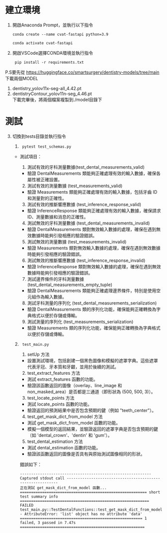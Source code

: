 # 建立環境
1. 開啟Anaconda Prompt，並執行以下指令
    ``` 
    conda create --name cvat-fastapi python=3.9
    ``` 
    ```
    conda activate cvat-fastapi  
    ```
2. 開啟VSCode選擇CONDA環境並執行指令
    ```  
     pip install -r requirements.txt
     ```  
P.S要先從 https://huggingface.co/smartsurgery/dentistry-models/tree/main 下載兩個MODEL  
1. dentistry_yolov11x-seg-all_4.42.pt
2. dentistryContour_yolov11n-seg_4.46.pt  
下載完畢後，將兩個檔案複製到./model目錄下
# 測試
3. 切換到tests目錄並執行指令
    
    1. ```
        pytest test_schemas.py  
        ```
    - 測試項目：  
        1. 測試有效的牙科測量數據(test_dental_measurements_valid)
        - 驗證 DentalMeasurements 類能夠正確處理有效的輸入數據，確保各屬性被正確設置。

        2. 測試有效的測量數據 (test_measurements_valid)
        - 驗證 Measurements 類能夠正確處理有效的輸入數據，包括牙齒 ID 和測量對的正確性。

        3. 測試有效的推斷響應數據 (test_inference_response_valid)
        - 驗證 InferenceResponse 類能夠正確處理有效的輸入數據，確保請求 ID、測量數據和消息的正確性。   

        4. 測試無效的牙科測量數據 (test_dental_measurements_invalid)
        - 驗證 DentalMeasurements 類對無效輸入數據的處理，確保在遇到無效數據時能夠引發相應的驗證錯誤。

        5. 測試無效的測量數據 (test_measurements_invalid)
        - 驗證 Measurements 類對無效輸入數據的處理，確保在遇到無效數據時能夠引發相應的驗證錯誤。

        6. 測試無效的推斷響應數據 (test_inference_response_invalid)
        - 驗證 InferenceResponse 類對無效輸入數據的處理，確保在遇到無效數據時能夠引發相應的驗證錯誤。

        7. 測試邊界條件的牙科測量數據 (test_dental_measurements_empty_tuple)
        - 驗證 DentalMeasurements 類能夠正確處理邊界條件，特別是使用空元組作為輸入數據。

        8. 測試牙科測量的序列化 (test_dental_measurements_serialization)
        - 驗證 DentalMeasurements 類的序列化功能，確保能夠正確轉換為字典格式以便於存儲或傳輸。

        9. 測試測量的序列化 (test_measurements_serialization)
        - 驗證 Measurements 類的序列化功能，確保能夠正確轉換為字典格式以便於存儲或傳輸。  
    2. ```
        test_main.py
        ```
        1. setUp 方法
        - 設置測試環境，包括創建一個黑色圖像和模擬的遮罩字典。這些遮罩代表牙冠、牙本質和牙齦，並用於後續的測試。  

        2. test_extract_features 方法

        - 測試 extract_features 函數的功能。
        - 驗證該函數返回的圖像（overlay、line_image 和 non_masked_area）是否都是三通道（即形狀為 (500, 500, 3)）。

        3. test_locate_points 方法
        - 測試 locate_points 函數的功能。
        - 驗證返回的預測結果中是否包含預期的鍵（例如 "teeth_center"）。

        4. test_get_mask_dict_from_model 方法
        - 測試 get_mask_dict_from_model 函數的功能。
        - 模擬一個模型的返回結果，並驗證返回的遮罩字典是否包含預期的鍵（如 'dental_crown'、'dentin' 和 'gum'）。  

        5. test_dental_estimation 方法

        - 測試 dental_estimation 函數的功能。
        - 驗證該函數返回的圖像是否具有與原始測試圖像相同的形狀。 

        錯誤如下：
        ```
        ----------------------------------------------------------- Captured stdout call ----------------------------------------------------------- 
        正在測試 get_mask_dict_from_model 函數...
        ========================================================= short test summary info ========================================================== 
        FAILED test_main.py::TestDentalFunctions::test_get_mask_dict_from_model - AttributeError: 'list' object has no attribute 'data'
        ======================================================= 1 failed, 3 passed in 7.47s ======================================================== 
